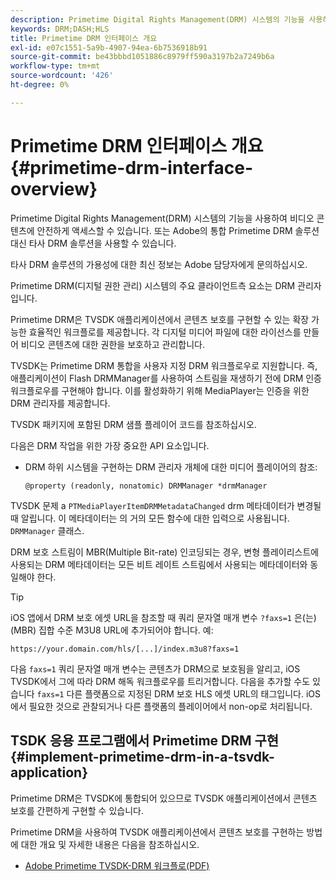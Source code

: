 ```yaml
---
description: Primetime Digital Rights Management(DRM) 시스템의 기능을 사용하여 비디오 콘텐츠에 안전하게 액세스할 수 있습니다. 또는 Adobe의 통합 Primetime DRM 솔루션 대신 타사 DRM 솔루션을 사용할 수 있습니다.
keywords: DRM;DASH;HLS
title: Primetime DRM 인터페이스 개요
exl-id: e07c1551-5a9b-4907-94ea-6b7536918b91
source-git-commit: be43bbbd1051886c8979ff590a3197b2a7249b6a
workflow-type: tm+mt
source-wordcount: '426'
ht-degree: 0%

---
```


# Primetime DRM 인터페이스 개요 {#primetime-drm-interface-overview}

Primetime Digital Rights Management(DRM) 시스템의 기능을 사용하여 비디오 콘텐츠에 안전하게 액세스할 수 있습니다. 또는 Adobe의 통합 Primetime DRM 솔루션 대신 타사 DRM 솔루션을 사용할 수 있습니다.

<!--<a id="section_4DD54E085AB345FE9BE00865E56B28DB"></a>-->

타사 DRM 솔루션의 가용성에 대한 최신 정보는 Adobe 담당자에게 문의하십시오.

Primetime DRM(디지털 권한 관리) 시스템의 주요 클라이언트측 요소는 DRM 관리자입니다.

Primetime DRM은 TVSDK 애플리케이션에서 콘텐츠 보호를 구현할 수 있는 확장 가능한 효율적인 워크플로를 제공합니다. 각 디지털 미디어 파일에 대한 라이선스를 만들어 비디오 콘텐츠에 대한 권한을 보호하고 관리합니다.

TVSDK는 Primetime DRM 통합을 사용자 지정 DRM 워크플로우로 지원합니다. 즉, 애플리케이션이 Flash DRMManager를 사용하여 스트림을 재생하기 전에 DRM 인증 워크플로우를 구현해야 합니다. 이를 활성화하기 위해 MediaPlayer는 인증을 위한 DRM 관리자를 제공합니다.

TVSDK 패키지에 포함된 DRM 샘플 플레이어 코드를 참조하십시오.

다음은 DRM 작업을 위한 가장 중요한 API 요소입니다.

* DRM 하위 시스템을 구현하는 DRM 관리자 개체에 대한 미디어 플레이어의 참조:

   ```
   @property (readonly, nonatomic) DRMManager *drmManager
   ```

<!--<a id="section_F986DB1EDD6F44CD8E57419CCA0921E8"></a>-->

TVSDK 문제 a `PTMediaPlayerItemDRMMetadataChanged` drm 메타데이터가 변경될 때 알립니다. 이 메타데이터는 의 거의 모든 함수에 대한 입력으로 사용됩니다. `DRMManager` 클래스.

<!--<a id="section_223DCF63BAB6438792A85352A79044CC"></a>-->

DRM 보호 스트림이 MBR(Multiple Bit-rate) 인코딩되는 경우, 변형 플레이리스트에 사용되는 DRM 메타데이터는 모든 비트 레이트 스트림에서 사용되는 메타데이터와 동일해야 한다.

>[!TIP]
>
>iOS 앱에서 DRM 보호 에셋 URL을 참조할 때 쿼리 문자열 매개 변수 `?faxs=1` 은(는) (MBR) 집합 수준 M3U8 URL에 추가되어야 합니다. 예:

```
https://your.domain.com/hls/[...]/index.m3u8?faxs=1
```

다음 `faxs=1` 쿼리 문자열 매개 변수는 콘텐츠가 DRM으로 보호됨을 알리고, iOS TVSDK에서 그에 따라 DRM 해독 워크플로우를 트리거합니다. 다음을 추가할 수도 있습니다 `faxs=1` 다른 플랫폼으로 지정된 DRM 보호 HLS 에셋 URL의 태그입니다. iOS에서 필요한 것으로 관찰되거나 다른 플랫폼의 플레이어에서 non-op로 처리됩니다.

## TSDK 응용 프로그램에서 Primetime DRM 구현 {#implement-primetime-drm-in-a-tsvdk-application}

Primetime DRM은 TVSDK에 통합되어 있으므로 TVSDK 애플리케이션에서 콘텐츠 보호를 간편하게 구현할 수 있습니다.

Primetime DRM을 사용하여 TVSDK 애플리케이션에서 콘텐츠 보호를 구현하는 방법에 대한 개요 및 자세한 내용은 다음을 참조하십시오.

* [Adobe Primetime TVSDK-DRM 워크플로(PDF)](https://helpx.adobe.com/content/dam/help/en/primetime/drm/drm_tvsdk_drm_workflow.pdf)
